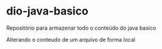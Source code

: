 # dio-java-basico
Repositório para armazenar todo o conteúdo do java basico

Alterando o conteudo de um arquivo de forma local
